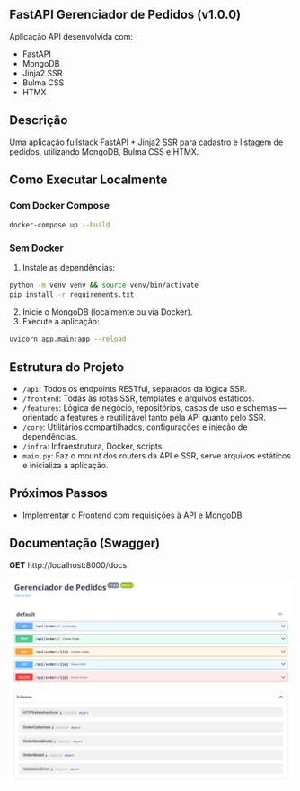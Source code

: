 ## FastAPI Gerenciador de Pedidos (v1.0.0)

Aplicação API desenvolvida com:
- FastAPI
- MongoDB
- Jinja2 SSR
- Bulma CSS
- HTMX

## Descrição

Uma aplicação fullstack FastAPI + Jinja2 SSR para cadastro e listagem de pedidos, utilizando MongoDB, Bulma CSS e HTMX.

## Como Executar Localmente

### Com Docker Compose

```bash
docker-compose up --build
```

### Sem Docker

1. Instale as dependências:
```bash
python -m venv venv && source venv/bin/activate
pip install -r requirements.txt
```
2. Inicie o MongoDB (localmente ou via Docker).
3. Execute a aplicação:
```bash
uvicorn app.main:app --reload
```

## Estrutura do Projeto

- `/api`: Todos os endpoints RESTful, separados da lógica SSR.
- `/frontend`: Todas as rotas SSR, templates e arquivos estáticos.
- `/features`: Lógica de negócio, repositórios, casos de uso e schemas — orientado a features e reutilizável tanto pela API quanto pelo SSR.
- `/core`: Utilitários compartilhados, configurações e injeção de dependências.
- `/infra`: Infraestrutura, Docker, scripts.
- `main.py`: Faz o mount dos routers da API e SSR, serve arquivos estáticos e inicializa a aplicação.

## Próximos Passos

- Implementar o Frontend com requisições à API e MongoDB

## Documentação (Swagger)

**GET** http://localhost:8000/docs

![API - Documentação](/docs/order_manager.png)
